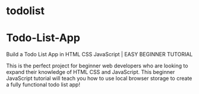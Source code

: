 # todolist
# Todo-List-App
Build a Todo List App in HTML CSS JavaScript | EASY BEGINNER TUTORIAL

This is the perfect project for beginner web developers who are looking to expand their knowledge of HTML CSS and JavaScript. This beginner JavaScript tutorial will teach you how to use local browser storage to create a fully functional todo list app!
